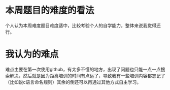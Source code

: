 # 本周题目的难度的看法 
个人认为本周难度题目难度适中，比较考验个人的自学能力，整体来说我觉得还行。
# 我认为的难点
难点主要在第一次使用github，有太多不懂的地方，出现了问题也只能一点一点搜索解决，然后就是因为距离培训的时间有点远了，导致我有一些培训内容都忘记了（比如说c语言命名规则）其余的倒还可以再通过其他方式自主学习。